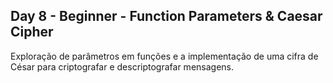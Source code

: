 ## Day 8 - Beginner - Function Parameters & Caesar Cipher
Exploração de parâmetros em funções e a implementação de uma cifra de César para criptografar e descriptografar mensagens.